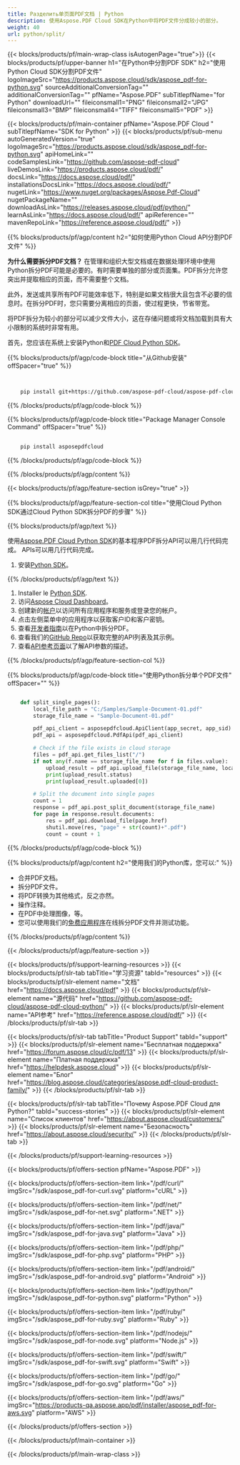 ```yaml
---
title: Разделить单页面PDF文档 | Python
description: 使用Aspose.PDF Cloud SDK在Python中将PDF文件分成较小的部分。
weight: 40
url: python/split/
---
```


{{< blocks/products/pf/main-wrap-class isAutogenPage="true">}}
{{< blocks/products/pf/upper-banner h1="在Python中分割PDF SDK" h2="使用Python Cloud SDK分割PDF文件" logoImageSrc="https://products.aspose.cloud/sdk/aspose_pdf-for-python.svg" sourceAdditionalConversionTag="" additionalConversionTag="" pfName="Aspose.PDF" subTitlepfName="for Python" downloadUrl="" fileiconsmall1="PNG" fileiconsmall2="JPG" fileiconsmall3="BMP" fileiconsmall4="TIFF" fileiconsmall5="PDF" >}}

{{< blocks/products/pf/main-container pfName="Aspose.PDF Cloud " subTitlepfName="SDK for Python" >}}
{{< blocks/products/pf/sub-menu autoGeneratedVersion="true" logoImageSrc="https://products.aspose.cloud/sdk/aspose_pdf-for-python.svg" apiHomeLink="" codeSamplesLink="https://github.com/aspose-pdf-cloud" liveDemosLink="https://products.aspose.cloud/pdf/" docsLink="https://docs.aspose.cloud/pdf/" installationsDocsLink="https://docs.aspose.cloud/pdf/" nugetLink="https://www.nuget.org/packages/Aspose.Pdf-Cloud" nugetPackageName="" downloadAsLink="https://releases.aspose.cloud/pdf/python/" learnAsLink="https://docs.aspose.cloud/pdf/" apiReference="" mavenRepoLink="https://reference.aspose.cloud/pdf/" >}}

{{% blocks/products/pf/agp/content h2="如何使用Python Cloud API分割PDF文件" %}}

**为什么需要拆分PDF文档？** 在管理和组织大型文档或在数据处理环境中使用Python拆分PDF可能是必要的。有时需要单独的部分或页面集。PDF拆分允许您突出并提取相应的页面，而不需要整个文档。

此外，发送或共享所有PDF可能效率低下，特别是如果文档很大且包含不必要的信息时。在拆分PDF时，您只需要分离相应的页面，使过程更快，节省带宽。

将PDF拆分为较小的部分可以减少文件大小，这在存储问题或将文档加载到具有大小限制的系统时非常有用。

首先，您应该在系统上安装Python和[PDF Cloud Python SDK](https://pypi.org/project/asposepdfcloud/)。

{{% blocks/products/pf/agp/code-block title="从Github安装" offSpacer="true" %}}

```bash

     
    pip install git+https://github.com/aspose-pdf-cloud/aspose-pdf-cloud-python.git


```

{{% /blocks/products/pf/agp/code-block %}}

{{% blocks/products/pf/agp/code-block title="Package Manager Console Command" offSpacer="true" %}}

```bash
     
    pip install asposepdfcloud

```

{{% /blocks/products/pf/agp/code-block %}}

{{% /blocks/products/pf/agp/content %}}

{{< blocks/products/pf/agp/feature-section isGrey="true" >}}

{{% blocks/products/pf/agp/feature-section-col title="使用Cloud Python SDK通过Cloud Python SDK拆分PDF的步骤" %}}

{{% blocks/products/pf/agp/text %}}

使用[Aspose.PDF Cloud Python SDK](https://products.aspose.cloud/pdf/python/)的基本程序PDF拆分API可以用几行代码完成。
APIs可以用几行代码完成。
1. 安装[Python SDK](https://pypi.org/project/asposepdfcloud/)。

{{% /blocks/products/pf/agp/text %}}

1. Installer le [Python SDK](https://pypi.org/project/asposepdfcloud/).
1. 访问[Aspose Cloud Dashboard](https://dashboard.aspose.cloud/)。
1. 创建新的[帐户](https://docs.aspose.cloud/display/storagecloud/Creating+and+ManagingAccount)以访问所有应用程序和服务或登录您的帐户。
1. 点击左侧菜单中的应用程序以获取客户ID和客户密钥。
1. 查看[开发者指南](https://docs.aspose.cloud/pdf/split-pdf-files/)以在Python中拆分PDF。
1. 查看我们的[GitHub Repo](https://github.com/aspose-pdf-cloud/aspose-pdf-cloud-python/)以获取完整的API列表及其示例。
1. 查看[API参考页面](https://reference.aspose.cloud/pdf/#/Document)以了解API参数的描述。

{{% /blocks/products/pf/agp/feature-section-col %}}

{{% blocks/products/pf/agp/code-block title="使用Python拆分单个PDF文件" offSpacer="" %}}

```python

    def split_single_pages():
        local_file_path = "C:/Samples/Sample-Document-01.pdf"
        storage_file_name = "Sample-Document-01.pdf"

        pdf_api_client = asposepdfcloud.ApiClient(app_secret, app_sid)
        pdf_api = asposepdfcloud.PdfApi(pdf_api_client)

        # Check if the file exists in cloud storage
        files = pdf_api.get_files_list("/")
        if not any(f.name == storage_file_name for f in files.value):
            upload_result = pdf_api.upload_file(storage_file_name, local_file_path )
            print(upload_result.status)
            print(upload_result.uploaded[0])

        # Split the document into single pages
        count = 1
        response = pdf_api.post_split_document(storage_file_name)
        for page in response.result.documents:
            res = pdf_api.download_file(page.href)
            shutil.move(res, "page" + str(count)+".pdf")
            count = count + 1
```

{{% /blocks/products/pf/agp/code-block %}}

{{% blocks/products/pf/agp/content h2="使用我们的Python库，您可以:" %}}

+ 合并PDF文档。
+ 拆分PDF文件。
+ 将PDF转换为其他格式，反之亦然。
+ 操作注释。
+ 在PDF中处理图像，等。
+ 您可以使用我们的[免费应用程序](https://products.aspose.app/pdf/split-pdf)在线拆分PDF文件并测试功能。

{{% /blocks/products/pf/agp/content %}}

{{< /blocks/products/pf/agp/feature-section >}}

{{< blocks/products/pf/support-learning-resources >}}
{{< blocks/products/pf/slr-tab tabTitle="学习资源" tabId="resources" >}}
{{< blocks/products/pf/slr-element name="文档" href="https://docs.aspose.cloud/pdf" >}}
{{< blocks/products/pf/slr-element name="源代码" href="https://github.com/aspose-pdf-cloud/aspose-pdf-cloud-python/" >}}
{{< blocks/products/pf/slr-element name="API参考" href="https://reference.aspose.cloud/pdf/" >}}
{{< /blocks/products/pf/slr-tab >}}

{{< blocks/products/pf/slr-tab tabTitle="Product Support" tabId="support" >}}
{{< blocks/products/pf/slr-element name="Бесплатная поддержка" href="https://forum.aspose.cloud/c/pdf/13" >}}
{{< blocks/products/pf/slr-element name="Платная поддержка" href="https://helpdesk.aspose.cloud" >}}
{{< blocks/products/pf/slr-element name="Блог" href="https://blog.aspose.cloud/categories/aspose.pdf-cloud-product-family/" >}}
{{< /blocks/products/pf/slr-tab >}}

{{< blocks/products/pf/slr-tab tabTitle="Почему Aspose.PDF Cloud для Python?" tabId="success-stories" >}}
{{< blocks/products/pf/slr-element name="Список клиентов" href="https://about.aspose.cloud/customers/" >}}
{{< blocks/products/pf/slr-element name="Безопасность" href="https://about.aspose.cloud/security/" >}}
{{< /blocks/products/pf/slr-tab >}}

{{< /blocks/products/pf/support-learning-resources >}}

{{< blocks/products/pf/offers-section pfName="Aspose.PDF" >}}

{{< blocks/products/pf/offers-section-item link="/pdf/curl/" imgSrc="/sdk/aspose_pdf-for-curl.svg" platform="cURL" >}}

{{< blocks/products/pf/offers-section-item link="/pdf/net/" imgSrc="/sdk/aspose_pdf-for-net.svg" platform=".NET" >}}

{{< blocks/products/pf/offers-section-item link="/pdf/java/" imgSrc="/sdk/aspose_pdf-for-java.svg" platform="Java" >}}

{{< blocks/products/pf/offers-section-item link="/pdf/php/" imgSrc="/sdk/aspose_pdf-for-php.svg" platform="PHP" >}}

{{< blocks/products/pf/offers-section-item link="/pdf/android/" imgSrc="/sdk/aspose_pdf-for-android.svg" platform="Android" >}}

{{< blocks/products/pf/offers-section-item link="/pdf/python/" imgSrc="/sdk/aspose_pdf-for-python.svg" platform="Python" >}}

{{< blocks/products/pf/offers-section-item link="/pdf/ruby/" imgSrc="/sdk/aspose_pdf-for-ruby.svg" platform="Ruby" >}}

{{< blocks/products/pf/offers-section-item link="/pdf/nodejs/" imgSrc="/sdk/aspose_pdf-for-node.svg" platform="Node.js" >}}

{{< blocks/products/pf/offers-section-item link="/pdf/swift/" imgSrc="/sdk/aspose_pdf-for-swift.svg" platform="Swift" >}}

{{< blocks/products/pf/offers-section-item link="/pdf/go/" imgSrc="/sdk/aspose_pdf-for-go.svg" platform="Go" >}}

{{< blocks/products/pf/offers-section-item link="/pdf/aws/" imgSrc="https://products-qa.aspose.app/pdf/installer/aspose_pdf-for-aws.svg" platform="AWS" >}}

{{< /blocks/products/pf/offers-section >}}

<!-- aboutfile Ends -->

{{< /blocks/products/pf/main-container >}}

{{< /blocks/products/pf/main-wrap-class >}}
